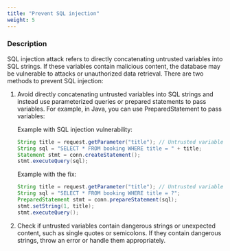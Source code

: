 ```yaml
---
title: "Prevent SQL injection"
weight: 5
---
```


### **Description**

SQL injection attack refers to directly concatenating untrusted variables into SQL strings. If these variables contain malicious content, the database may be vulnerable to attacks or unauthorized data retrieval. There are two methods to prevent SQL injection:

1. Avoid directly concatenating untrusted variables into SQL strings and instead use parameterized queries or prepared statements to pass variables. For example, in Java, you can use PreparedStatement to pass variables:
    
    Example with SQL injection vulnerability:
    
    ```java
    String title = request.getParameter("title"); // Untrusted variable from frontend
    String sql = "SELECT * FROM booking WHERE title = " + title;
    Statement stmt = conn.createStatement();
    stmt.executeQuery(sql);
    
    ```
    
    Example with the fix:
    
    ```java
    String title = request.getParameter("title"); // Untrusted variable from frontend
    String sql = "SELECT * FROM booking WHERE title = ?";
    PreparedStatement stmt = conn.prepareStatement(sql);
    stmt.setString(1, title);
    stmt.executeQuery();
    
    ```
    
2. Check if untrusted variables contain dangerous strings or unexpected content, such as single quotes or semicolons. If they contain dangerous strings, throw an error or handle them appropriately.